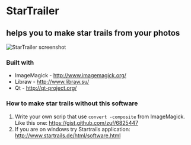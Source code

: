 # StarTrailer
## helps you to make star trails from your photos

![StarTrailer screenshot][1]

### Built with

* ImageMagick - http://www.imagemagick.org/
* Libraw - http://www.libraw.su/
* Qt - http://qt-project.org/

### How to make star trails without this software

1. Write your own scrip that use `convert -composite` from ImageMagick. Like this one: https://gist.github.com/zuf/6825447
2. If you are on windows try Startrails application: http://www.startrails.de/html/software.html


  [1]: http://zuf.github.io/startrailer/StarTrailer_20131008.png
